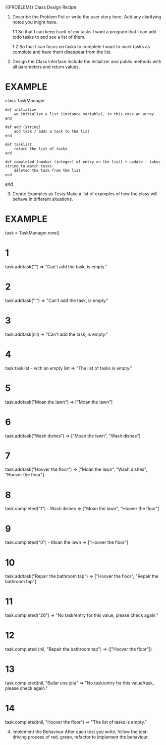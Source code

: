 {{PROBLEM}} Class Design Recipe
1. Describe the Problem
Put or write the user story here. Add any clarifying notes you might have.

    1.1 So that I can keep track of my tasks
    I want a program that I can add todo tasks to and see a list of them.

    1.2 So that I can focus on tasks to complete
    I want to mark tasks as complete and have them disappear from the list.

2. Design the Class Interface
Include the initializer and public methods with all parameters and return values.

# EXAMPLE

class TaskManager

    def initialize
        we initialize a list (instance variable), in this case an array
    end

    def add (string)
        add task / adds a task to the list
    end

    def tasklist
        return the list of tasks
    end
    
    def completed (number (integer) of entry on the list) + update : takes string to match tasks
        deleted the task from the list
    end

end

3. Create Examples as Tests
Make a list of examples of how the class will behave in different situations.

# EXAMPLE

task = TaskManager.new()

# 1
task.addtask("") => "Can't add the task, is empty."

# 2
task.addtask(" ") => "Can't add the task, is empty."

# 3
task.addtask(nil) => "Can't add the task, is empty."

# 4
task.tasklist - with an empty list => "The list of tasks is empty."

# 5
task.addtask("Moan the lawn") => ["Moan the lawn"]

# 6
task.addtask("Wash dishes") => ["Moan the lawn", "Wash dishes"]

# 7
task.addtask("Hoover the floor") => ["Moan the lawn", "Wash dishes", "Hoover the floor"]

# 8
task.completed("1") - Wash dishes => ["Moan the lawn", "Hoover the floor"]

# 9
task.completed("0") - Moan the lawn => ["Hoover the floor"]

# 10
task.addtask("Repair the bathroom tap") => ["Hoover the floor", "Repair the bathroom tap"]

# 11
task.completed("20") => "No task/entry for this value, please check again."

# 12
task.completed (nil, "Repair the bathroom tap") => (["Hoover the floor"])

# 13
task.completed(nil, "Bailar una jota" => "No task/entry for this value/task, please check again."

# 14
task.completed(nil, "Hoover the floor") => "The list of tasks is empty."

4. Implement the Behaviour
After each test you write, follow the test-driving process of red, green, refactor to implement the behaviour.
